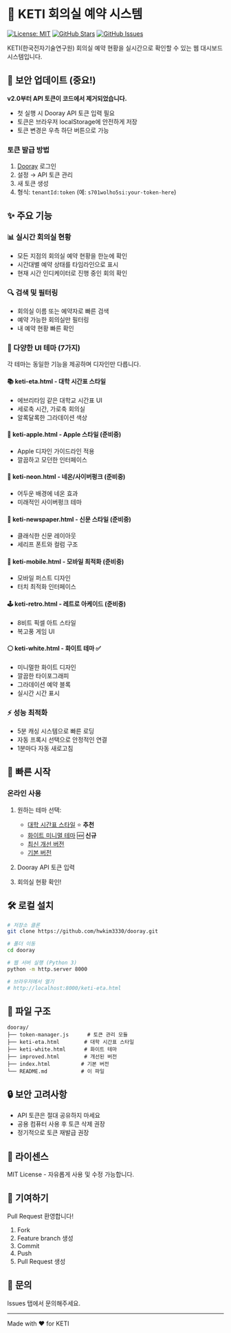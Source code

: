 # 🏢 KETI 회의실 예약 시스템

[![License: MIT](https://img.shields.io/badge/License-MIT-yellow.svg)](https://opensource.org/licenses/MIT)
[![GitHub Stars](https://img.shields.io/github/stars/hwkim3330/dooray.svg)](https://github.com/hwkim3330/dooray/stargazers)
[![GitHub Issues](https://img.shields.io/github/issues/hwkim3330/dooray.svg)](https://github.com/hwkim3330/dooray/issues)

KETI(한국전자기술연구원) 회의실 예약 현황을 실시간으로 확인할 수 있는 웹 대시보드 시스템입니다.

## 🔐 보안 업데이트 (중요!)

**v2.0부터 API 토큰이 코드에서 제거되었습니다.**
- 첫 실행 시 Dooray API 토큰 입력 필요
- 토큰은 브라우저 localStorage에 안전하게 저장
- 토큰 변경은 우측 하단 버튼으로 가능

### 토큰 발급 방법
1. [Dooray](https://dooray.com) 로그인
2. 설정 → API 토큰 관리
3. 새 토큰 생성
4. 형식: `tenantId:token` (예: `s701wolho5si:your-token-here`)

## ✨ 주요 기능

### 📊 실시간 회의실 현황
- 모든 지점의 회의실 예약 현황을 한눈에 확인
- 시간대별 예약 상태를 타임라인으로 표시
- 현재 시간 인디케이터로 진행 중인 회의 확인

### 🔍 검색 및 필터링
- 회의실 이름 또는 예약자로 빠른 검색
- 예약 가능한 회의실만 필터링
- 내 예약 현황 빠른 확인

### 🎨 다양한 UI 테마 (7가지)
각 테마는 동일한 기능을 제공하며 디자인만 다릅니다.

#### 📚 **keti-eta.html** - 대학 시간표 스타일
- 에브리타임 같은 대학교 시간표 UI
- 세로축 시간, 가로축 회의실
- 알록달록한 그라데이션 색상

#### 🍎 **keti-apple.html** - Apple 스타일 (준비중)
- Apple 디자인 가이드라인 적용
- 깔끔하고 모던한 인터페이스

#### 🌃 **keti-neon.html** - 네온/사이버펑크 (준비중)
- 어두운 배경에 네온 효과
- 미래적인 사이버펑크 테마

#### 📰 **keti-newspaper.html** - 신문 스타일 (준비중)
- 클래식한 신문 레이아웃
- 세리프 폰트와 컬럼 구조

#### 📱 **keti-mobile.html** - 모바일 최적화 (준비중)
- 모바일 퍼스트 디자인
- 터치 최적화 인터페이스

#### 🕹️ **keti-retro.html** - 레트로 아케이드 (준비중)
- 8비트 픽셀 아트 스타일
- 복고풍 게임 UI

#### ⚪ **keti-white.html** - 화이트 테마 ✅
- 미니멀한 화이트 디자인
- 깔끔한 타이포그래피
- 그라데이션 예약 블록
- 실시간 시간 표시

### ⚡ 성능 최적화
- 5분 캐싱 시스템으로 빠른 로딩
- 자동 프록시 선택으로 안정적인 연결
- 1분마다 자동 새로고침

## 🚀 빠른 시작

### 온라인 사용
1. 원하는 테마 선택:
   - [대학 시간표 스타일](https://hwkim3330.github.io/dooray/keti-eta.html) ⭐ **추천**
   - [화이트 미니멀 테마](https://hwkim3330.github.io/dooray/keti-white.html) 🆕 **신규**
   - [최신 개선 버전](https://hwkim3330.github.io/dooray/improved.html)
   - [기본 버전](https://hwkim3330.github.io/dooray/)

2. Dooray API 토큰 입력
3. 회의실 현황 확인!

## 🛠️ 로컬 설치

```bash
# 저장소 클론
git clone https://github.com/hwkim3330/dooray.git

# 폴더 이동
cd dooray

# 웹 서버 실행 (Python 3)
python -m http.server 8000

# 브라우저에서 열기
# http://localhost:8000/keti-eta.html
```

## 📁 파일 구조

```
dooray/
├── token-manager.js      # 토큰 관리 모듈
├── keti-eta.html        # 대학 시간표 스타일
├── keti-white.html      # 화이트 테마
├── improved.html        # 개선된 버전
├── index.html          # 기본 버전
└── README.md           # 이 파일
```

## 🔒 보안 고려사항

- API 토큰은 절대 공유하지 마세요
- 공용 컴퓨터 사용 후 토큰 삭제 권장
- 정기적으로 토큰 재발급 권장

## 📝 라이센스

MIT License - 자유롭게 사용 및 수정 가능합니다.

## 🤝 기여하기

Pull Request 환영합니다!
1. Fork
2. Feature branch 생성
3. Commit
4. Push
5. Pull Request 생성

## 📮 문의

Issues 탭에서 문의해주세요.

---
Made with ❤️ for KETI